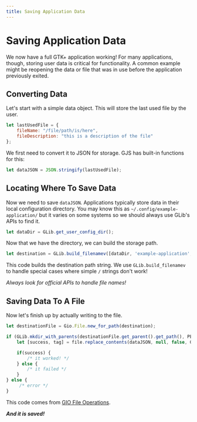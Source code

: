 ```yaml
---
title: Saving Application Data
---
```


# Saving Application Data

We now have a full GTK+ application working! For many applications, though, storing user data is critical for functionality. A common example might be reopening the data or file that was in use before the application previously exited.

## Converting Data

Let's start with a simple data object. This will store the last used file by the user.

```js
let lastUsedFile = {
    fileName: "/file/path/is/here",
    fileDescription: "this is a description of the file"
};
```

We first need to convert it to JSON for storage. GJS has built-in functions for this:

```js
let dataJSON = JSON.stringify(lastUsedFile);
```

## Locating Where To Save Data

Now we need to save `dataJSON`. Applications typically store data in their local configuration directory. You may know this as `~/.config/example-application/` but it varies on some systems so we should always use GLib's APIs to find it.

```js
let dataDir = GLib.get_user_config_dir();
```

Now that we have the directory, we can build the storage path.

```js
let destination = GLib.build_filenamev([dataDir, 'example-application', 'lastFile.json']);
```

This code builds the destination path string. We use `GLib.build_filenamev` to handle special cases where simple `/` strings don't work!

*Always look for official APIs to handle file names!*

## Saving Data To A File

Now let's finish up by actually writing to the file.

```js
let destinationFile = Gio.File.new_for_path(destination);

if (GLib.mkdir_with_parents(destinationFile.get_parent().get_path(), PERMISSIONS_MODE) === 0) {
    let [success, tag] = file.replace_contents(dataJSON, null, false, Gio.FileCreateFlags.REPLACE_DESTINATION, null);

    if(success) {
        /* it worked! */
    } else {
        /* it failed */
    }
} else {
     /* error */
}
```

This code comes from [GIO File Operations](../../gio/file-operations.html).

***And it is saved!***


